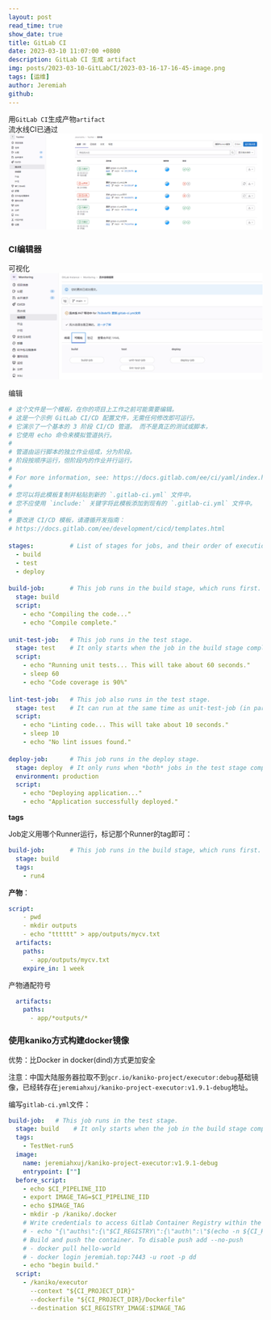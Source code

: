 ```yaml
---
layout: post
read_time: true
show_date: true
title: GitLab CI
date: 2023-03-10 11:07:00 +0800
description: GitLab CI 生成 artifact
img: posts/2023-03-10-GitLabCI/2023-03-16-17-16-45-image.png
tags: [运维]
author: Jeremiah
github: 
---
```


用`GitLab CI`生成产物`artifact`  
流水线CI已通过  
![](../assets/img/posts/2023-03-10-GitLabCI/2023-03-16-16-40-37-image.png)

### CI编辑器

可视化  
![](../assets/img/posts/2023-03-10-GitLabCI/2023-03-16-17-00-44-image.png)

编辑  
```yaml
# 这个文件是一个模板，在你的项目上工作之前可能需要编辑。
# 这是一个示例 GitLab CI/CD 配置文件，无需任何修改即可运行。
# 它演示了一个基本的 3 阶段 CI/CD 管道。 而不是真正的测试或脚本，
# 它使用 echo 命令来模拟管道执行。
#
# 管道由运行脚本的独立作业组成，分为阶段。
# 阶段按顺序运行，但阶段内的作业并行运行。
#
# For more information, see: https://docs.gitlab.com/ee/ci/yaml/index.html#stages
#
# 您可以将此模板复制并粘贴到新的 `.gitlab-ci.yml` 文件中。
# 您不应使用 `include:` 关键字将此模板添加到现有的 `.gitlab-ci.yml` 文件中。
#
# 要改进 CI/CD 模板，请遵循开发指南：
# https://docs.gitlab.com/ee/development/cicd/templates.html

stages:          # List of stages for jobs, and their order of execution
  - build
  - test
  - deploy

build-job:       # This job runs in the build stage, which runs first.
  stage: build
  script:
    - echo "Compiling the code..."
    - echo "Compile complete."

unit-test-job:   # This job runs in the test stage.
  stage: test    # It only starts when the job in the build stage completes successfully.
  script:
    - echo "Running unit tests... This will take about 60 seconds."
    - sleep 60
    - echo "Code coverage is 90%"

lint-test-job:   # This job also runs in the test stage.
  stage: test    # It can run at the same time as unit-test-job (in parallel).
  script:
    - echo "Linting code... This will take about 10 seconds."
    - sleep 10
    - echo "No lint issues found."

deploy-job:      # This job runs in the deploy stage.
  stage: deploy  # It only runs when *both* jobs in the test stage complete successfully.
  environment: production
  script:
    - echo "Deploying application..."
    - echo "Application successfully deployed."
```

**tags**

Job定义用哪个Runner运行，标记那个Runner的tag即可：

```yaml
build-job:       # This job runs in the build stage, which runs first.
  stage: build
  tags:
    - run4
```

**产物**：

```yml
script:
    - pwd
    - mkdir outputs
    - echo "tttttt" > app/outputs/mycv.txt
  artifacts:
    paths:
      - app/outputs/mycv.txt
    expire_in: 1 week
```

产物通配符号

```yml
  artifacts:
    paths:
      - app/*outputs/*
```

### 使用kaniko方式构建docker镜像

优势：比Docker in docker(dind)方式更加安全

注意：中国大陆服务器拉取不到`gcr.io/kaniko-project/executor:debug`基础镜像，已经转存在`jeremiahxuj/kaniko-project-executor:v1.9.1-debug`地址。

编写`gitlab-ci.yml`文件：

```yml
build-job:   # This job runs in the test stage.
  stage: build    # It only starts when the job in the build stage completes successfully.
  tags:
    - TestNet-run5
  image:
    name: jeremiahxuj/kaniko-project-executor:v1.9.1-debug
    entrypoint: [""]
  before_script:
    - echo $CI_PIPELINE_IID
    - export IMAGE_TAG=$CI_PIPELINE_IID
    - echo $IMAGE_TAG
    - mkdir -p /kaniko/.docker
    # Write credentials to access Gitlab Container Registry within the runner/ci
    # - echo "{\"auths\":{\"$CI_REGISTRY\":{\"auth\":\"$(echo -n ${CI_REGISTRY_USER}:${CI_REGISTRY_PASSWORD} | base64 | tr -d '\n')\"}}}" > /kaniko/.docker/config.json
    # Build and push the container. To disable push add --no-push
    # - docker pull hello-world
    # - docker login jeremiah.top:7443 -u root -p dd
    - echo "begin build."
  script:
    - /kaniko/executor
      --context "${CI_PROJECT_DIR}"
      --dockerfile "${CI_PROJECT_DIR}/Dockerfile"
      --destination $CI_REGISTRY_IMAGE:$IMAGE_TAG
```
